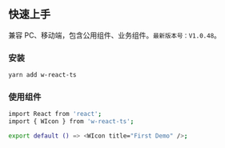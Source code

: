 ## 快速上手

兼容 PC、移动端，包含公用组件、业务组件。`最新版本号：V1.0.48`。

### 安装

```bash
yarn add w-react-ts
```

### 使用组件

```bash
import React from 'react';
import { WIcon } from 'w-react-ts';

export default () => <WIcon title="First Demo" />;
```
